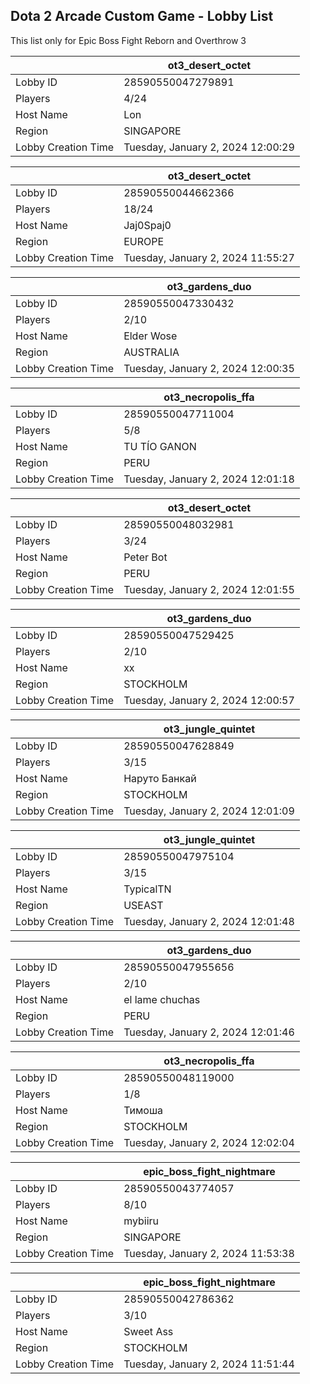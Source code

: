 ## Dota 2 Arcade Custom Game - Lobby List

This list only for Epic Boss Fight Reborn and Overthrow 3

|  | ot3_desert_octet |
| ------ | ------ |
| Lobby ID | 28590550047279891 |
| Players | 4/24 |
| Host Name | Lon |
| Region | SINGAPORE |
| Lobby Creation Time | Tuesday, January 2, 2024 12:00:29 |


|  | ot3_desert_octet |
| ------ | ------ |
| Lobby ID | 28590550044662366 |
| Players | 18/24 |
| Host Name | Jaj0Spaj0 |
| Region | EUROPE |
| Lobby Creation Time | Tuesday, January 2, 2024 11:55:27 |


|  | ot3_gardens_duo |
| ------ | ------ |
| Lobby ID | 28590550047330432 |
| Players | 2/10 |
| Host Name | Elder Wose |
| Region | AUSTRALIA |
| Lobby Creation Time | Tuesday, January 2, 2024 12:00:35 |


|  | ot3_necropolis_ffa |
| ------ | ------ |
| Lobby ID | 28590550047711004 |
| Players | 5/8 |
| Host Name | TU TÍO GANON |
| Region | PERU |
| Lobby Creation Time | Tuesday, January 2, 2024 12:01:18 |


|  | ot3_desert_octet |
| ------ | ------ |
| Lobby ID | 28590550048032981 |
| Players | 3/24 |
| Host Name | Peter Bot |
| Region | PERU |
| Lobby Creation Time | Tuesday, January 2, 2024 12:01:55 |


|  | ot3_gardens_duo |
| ------ | ------ |
| Lobby ID | 28590550047529425 |
| Players | 2/10 |
| Host Name | xx |
| Region | STOCKHOLM |
| Lobby Creation Time | Tuesday, January 2, 2024 12:00:57 |


|  | ot3_jungle_quintet |
| ------ | ------ |
| Lobby ID | 28590550047628849 |
| Players | 3/15 |
| Host Name | Наруто Банкай |
| Region | STOCKHOLM |
| Lobby Creation Time | Tuesday, January 2, 2024 12:01:09 |


|  | ot3_jungle_quintet |
| ------ | ------ |
| Lobby ID | 28590550047975104 |
| Players | 3/15 |
| Host Name | TypicalTN |
| Region | USEAST |
| Lobby Creation Time | Tuesday, January 2, 2024 12:01:48 |


|  | ot3_gardens_duo |
| ------ | ------ |
| Lobby ID | 28590550047955656 |
| Players | 2/10 |
| Host Name | el lame chuchas |
| Region | PERU |
| Lobby Creation Time | Tuesday, January 2, 2024 12:01:46 |


|  | ot3_necropolis_ffa |
| ------ | ------ |
| Lobby ID | 28590550048119000 |
| Players | 1/8 |
| Host Name | Тимоша |
| Region | STOCKHOLM |
| Lobby Creation Time | Tuesday, January 2, 2024 12:02:04 |


|  | epic_boss_fight_nightmare |
| ------ | ------ |
| Lobby ID | 28590550043774057 |
| Players | 8/10 |
| Host Name | mybiiru |
| Region | SINGAPORE |
| Lobby Creation Time | Tuesday, January 2, 2024 11:53:38 |


|  | epic_boss_fight_nightmare |
| ------ | ------ |
| Lobby ID | 28590550042786362 |
| Players | 3/10 |
| Host Name | Sweet Ass |
| Region | STOCKHOLM |
| Lobby Creation Time | Tuesday, January 2, 2024 11:51:44 |


